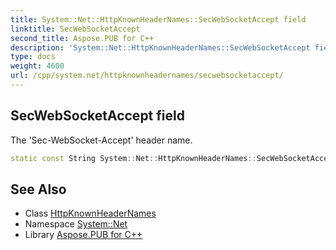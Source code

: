 ```yaml
---
title: System::Net::HttpKnownHeaderNames::SecWebSocketAccept field
linktitle: SecWebSocketAccept
second_title: Aspose.PUB for C++
description: 'System::Net::HttpKnownHeaderNames::SecWebSocketAccept field. The ''Sec-WebSocket-Accept'' header name in C++.'
type: docs
weight: 4600
url: /cpp/system.net/httpknownheadernames/secwebsocketaccept/
---
```

## SecWebSocketAccept field


The 'Sec-WebSocket-Accept' header name.

```cpp
static const String System::Net::HttpKnownHeaderNames::SecWebSocketAccept
```

## See Also

* Class [HttpKnownHeaderNames](../)
* Namespace [System::Net](../../)
* Library [Aspose.PUB for C++](../../../)
